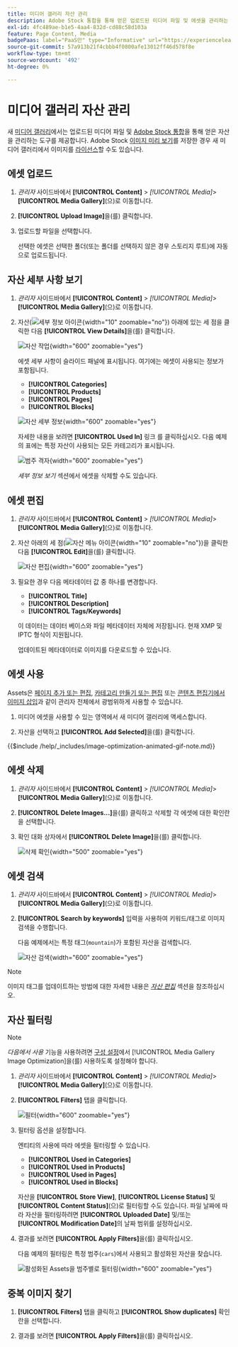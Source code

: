 ```yaml
---
title: 미디어 갤러리 자산 관리
description: Adobe Stock 통합을 통해 얻은 업로드된 미디어 파일 및 에셋을 관리하는 방법을 알아봅니다.
exl-id: 4fc489ae-b1e5-4aa4-832d-cd88c58d103a
feature: Page Content, Media
badgePaas: label="PaaS만" type="Informative" url="https://experienceleague.adobe.com/ko/docs/commerce/user-guides/product-solutions" tooltip="Adobe Commerce 온 클라우드 프로젝트(Adobe 관리 PaaS 인프라) 및 온프레미스 프로젝트에만 적용됩니다."
source-git-commit: 57a913b21f4cbbb4f0800afe13012ff46d578f8e
workflow-type: tm+mt
source-wordcount: '492'
ht-degree: 0%

---
```


# 미디어 갤러리 자산 관리

새 [미디어 갤러리](media-gallery.md)에서는 업로드된 미디어 파일 및 [Adobe Stock 통합](adobe-stock.md)을 통해 얻은 자산을 관리하는 도구를 제공합니다. Adobe Stock [이미지 미리 보기](adobe-stock-save-preview.md)를 저장한 경우 새 미디어 갤러리에서 이미지를 [라이선스](adobe-stock-license-image.md)할 수도 있습니다.

## 에셋 업로드

1. _관리자_ 사이드바에서 **[!UICONTROL Content]** > _[!UICONTROL Media]_>**[!UICONTROL Media Gallery]**(으)로 이동합니다.

1. **[!UICONTROL Upload Image]**&#x200B;을(를) 클릭합니다.

1. 업로드할 파일을 선택합니다.

   선택한 에셋은 선택한 폴더(또는 폴더를 선택하지 않은 경우 스토리지 루트)에 자동으로 업로드됩니다.

## 자산 세부 사항 보기

1. _관리자_ 사이드바에서 **[!UICONTROL Content]** > _[!UICONTROL Media]_>**[!UICONTROL Media Gallery]**(으)로 이동합니다.

1. 자산(![세부 정보 아이콘](./assets/media-gallery-asset-menu-icon.png){width="10" zoomable="no"}) 아래에 있는 세 점을 클릭한 다음 **[!UICONTROL View Details]**&#x200B;을(를) 클릭합니다.

   ![자산 작업](./assets/media-gallery-asset-actions.png){width="600" zoomable="yes"}

   에셋 세부 사항이 슬라이드 패널에 표시됩니다. 여기에는 에셋이 사용되는 정보가 포함됩니다.

   - **[!UICONTROL Categories]**
   - **[!UICONTROL Products]**
   - **[!UICONTROL Pages]**
   - **[!UICONTROL Blocks]**

   ![자산 세부 정보](./assets/media-gallery-asset-details.png){width="600" zoomable="yes"}

   자세한 내용을 보려면 **[!UICONTROL Used In]** 링크 를 클릭하십시오. 다음 예제의 표에는 특정 자산이 사용되는 모든 카테고리가 표시됩니다.

   ![범주 격자](./assets/media-gallery-asset-categories.png){width="600" zoomable="yes"}

   _세부 정보 보기_ 섹션에서 에셋을 삭제할 수도 있습니다.

## 에셋 편집

1. _관리자_ 사이드바에서 **[!UICONTROL Content]** > _[!UICONTROL Media]_>**[!UICONTROL Media Gallery]**(으)로 이동합니다.

1. 자산 아래의 세 점(![자산 메뉴 아이콘](./assets/media-gallery-asset-menu-icon.png){width="10" zoomable="no"})을 클릭한 다음 **[!UICONTROL Edit]**&#x200B;을(를) 클릭합니다.

   ![자산 편집](./assets/media-gallery-edit-asset.png){width="600" zoomable="yes"}

1. 필요한 경우 다음 메타데이터 값 중 하나를 변경합니다.

   - **[!UICONTROL Title]**
   - **[!UICONTROL Description]**
   - **[!UICONTROL Tags/Keywords]**

   이 데이터는 데이터 베이스와 파일 메타데이터 자체에 저장됩니다. 현재 XMP 및 IPTC 형식이 지원됩니다.

   업데이트된 메타데이터로 이미지를 다운로드할 수 있습니다.

## 에셋 사용

Assets은 [페이지 추가 또는 편집](page-add.md), [카테고리 만들기 또는 편집](../catalog/category-create.md) 또는 [콘텐츠 편집기에서 이미지 삽입](editor-insert-image.md)과 같이 관리자 전체에서 광범위하게 사용할 수 있습니다.

1. 미디어 에셋을 사용할 수 있는 영역에서 새 미디어 갤러리에 액세스합니다.

1. 자산을 선택하고 **[!UICONTROL Add Selected]**&#x200B;을(를) 클릭합니다.

{{$include /help/_includes/image-optimization-animated-gif-note.md}}

## 에셋 삭제

1. _관리자_ 사이드바에서 **[!UICONTROL Content]** > _[!UICONTROL Media]_>**[!UICONTROL Media Gallery]**(으)로 이동합니다.

1. **[!UICONTROL Delete Images...]**&#x200B;을(를) 클릭하고 삭제할 각 에셋에 대한 확인란을 선택합니다.

1. 확인 대화 상자에서 **[!UICONTROL Delete Image]**&#x200B;을(를) 클릭합니다.

   ![삭제 확인](./assets/media-gallery-bulk-delete-confirm.png){width="500" zoomable="yes"}

## 에셋 검색

1. _관리자_ 사이드바에서 **[!UICONTROL Content]** > _[!UICONTROL Media]_>**[!UICONTROL Media Gallery]**(으)로 이동합니다.

1. **[!UICONTROL Search by keywords]** 입력을 사용하여 키워드/태그로 이미지 검색을 수행합니다.

   다음 예제에서는 특정 태그(`mountain`)가 포함된 자산을 검색합니다.

   ![자산 검색](./assets/media-gallery-asset-search.png){width="600" zoomable="yes"}

>[!NOTE]
>
>이미지 태그를 업데이트하는 방법에 대한 자세한 내용은 _[자산 편집](#edit-an-asset)_ 섹션을 참조하십시오.

## 자산 필터링

>[!NOTE]
>
>_다음에서 사용_ 기능을 사용하려면 [구성 설정](media-gallery-image-optimization.md)에서 [!UICONTROL Media Gallery Image Optimization]을(를) 사용하도록 설정해야 합니다.

1. _관리자_ 사이드바에서 **[!UICONTROL Content]** > _[!UICONTROL Media]_>**[!UICONTROL Media Gallery]**(으)로 이동합니다.

1. **[!UICONTROL Filters]** 탭을 클릭합니다.

   ![필터](./assets/media-gallery-filters.png){width="600" zoomable="yes"}

1. 필터링 옵션을 설정합니다.

   엔티티의 사용에 따라 에셋을 필터링할 수 있습니다.

   - **[!UICONTROL Used in Categories]**
   - **[!UICONTROL Used in Products]**
   - **[!UICONTROL Used in Pages]**
   - **[!UICONTROL Used in Blocks]**

   자산을 **[!UICONTROL Store View]**, **[!UICONTROL License Status]** 및 **[!UICONTROL Content Status]**(으)로 필터링할 수도 있습니다. 파일 날짜에 따라 자산을 필터링하려면 **[!UICONTROL Uploaded Date]** 및/또는 **[!UICONTROL Modification Date]**&#x200B;의 날짜 범위를 설정하십시오.

1. 결과를 보려면 **[!UICONTROL Apply Filters]**&#x200B;을(를) 클릭하십시오.

   다음 예제의 필터링은 특정 범주(`cars`)에서 사용되고 활성화된 자산을 찾습니다.

   ![활성화된 Assets을 범주별로 필터링](./assets/media-gallery-filter-by-category.png){width="600" zoomable="yes"}

## 중복 이미지 찾기

1. **[!UICONTROL Filters]** 탭을 클릭하고 **[!UICONTROL Show duplicates]** 확인란을 선택합니다.

1. 결과를 보려면 **[!UICONTROL Apply Filters]**&#x200B;을(를) 클릭하십시오.
